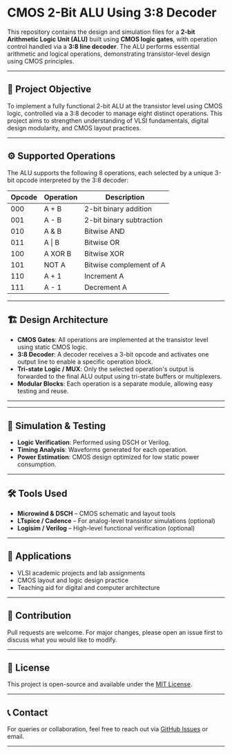 # CMOS 2-Bit ALU Using 3:8 Decoder

This repository contains the design and simulation files for a **2-bit Arithmetic Logic Unit (ALU)** built using **CMOS logic gates**, with operation control handled via a **3:8 line decoder**. The ALU performs essential arithmetic and logical operations, demonstrating transistor-level design using CMOS principles.

---

## 🧠 Project Objective

To implement a fully functional 2-bit ALU at the transistor level using CMOS logic, controlled via a 3:8 decoder to manage eight distinct operations. This project aims to strengthen understanding of VLSI fundamentals, digital design modularity, and CMOS layout practices.

---

## ⚙️ Supported Operations

The ALU supports the following 8 operations, each selected by a unique 3-bit opcode interpreted by the 3:8 decoder:

| Opcode | Operation     | Description                    |
|--------|---------------|--------------------------------|
| 000    | A + B         | 2-bit binary addition          |
| 001    | A - B         | 2-bit binary subtraction       |
| 010    | A & B         | Bitwise AND                    |
| 011    | A \| B        | Bitwise OR                     |
| 100    | A XOR B       | Bitwise XOR                    |
| 101    | NOT A         | Bitwise complement of A        |
| 110    | A + 1         | Increment A                    |
| 111    | A - 1         | Decrement A                    |

---

## 🏗️ Design Architecture

- **CMOS Gates**: All operations are implemented at the transistor level using static CMOS logic.
- **3:8 Decoder**: A decoder receives a 3-bit opcode and activates one output line to enable a specific operation block.
- **Tri-state Logic / MUX**: Only the selected operation's output is forwarded to the final ALU output using tri-state buffers or multiplexers.
- **Modular Blocks**: Each operation is a separate module, allowing easy testing and reuse.

---


---

## 🧪 Simulation & Testing

- **Logic Verification**: Performed using DSCH or Verilog.
- **Timing Analysis**: Waveforms generated for each operation.
- **Power Estimation**: CMOS design optimized for low static power consumption.

---

## 🛠 Tools Used

- **Microwind & DSCH** – CMOS schematic and layout tools
- **LTspice / Cadence** – For analog-level transistor simulations (optional)
- **Logisim / Verilog** – High-level functional verification (optional)

---

## 📌 Applications

- VLSI academic projects and lab assignments
- CMOS layout and logic design practice
- Teaching aid for digital and computer architecture

---

## 🤝 Contribution

Pull requests are welcome. For major changes, please open an issue first to discuss what you would like to modify.

---

## 📜 License

This project is open-source and available under the [MIT License](LICENSE).

---

## 📞 Contact

For queries or collaboration, feel free to reach out via [GitHub Issues](../../issues) or email.

---



